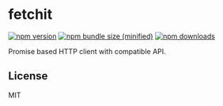 # fetchit

[![npm version](https://img.shields.io/npm/v/@eolme/fetchit.svg?style=flat-square)](https://www.npmjs.org/package/@eolme/fetchit)
[![npm bundle size (minified)](https://img.shields.io/bundlephobia/min/@eolme/fetchit.svg?style=flat-square)](https://www.npmjs.com/package/@eolme/fetchit)
[![npm downloads](https://img.shields.io/npm/dm/@eolme/fetchit.svg?style=flat-square)](http://npm-stat.com/charts.html?package=@eolme/fetchit)

Promise based HTTP client with compatible API.

## License

MIT